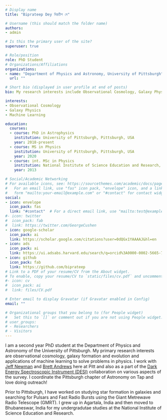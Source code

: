 ```yaml
---
# Display name
title: "Biprateep Dey বিপ্রতীপ দে"

# Username (this should match the folder name)
authors:
- admin

# Is this the primary user of the site?
superuser: true

# Role/position
role: PhD Student
# Organizations/Affiliations
organizations:
- name: "Department of Physics and Astronomy, University of Pittsburgh"
  url: ""

# Short bio (displayed in user profile at end of posts)
bio: My research interests include Observational Cosmology, Galaxy Physics and Machine Learning

interests:
- Observational Cosmology
- Galaxy Physics
- Machine Learning

education:
  courses:
  - course: PhD in Astrophysics
    institution: University of Pittsburgh, Pittsburgh, USA
    year: 2018-present
  - course: MS in Physics
    institution: University of Pittsburgh, Pittsburgh, USA
    year: 2020
  - course: int. MSc in Physics
    institution: National Institute of Science Education and Research, Bhubaneswar, India
    year: 2013

# Social/Academic Networking
# For available icons, see: https://sourcethemes.com/academic/docs/page-builder/#icons
#   For an email link, use "fas" icon pack, "envelope" icon, and a link in the
#   form "mailto:your-email@example.com" or "#contact" for contact widget.
social:
- icon: envelope
  icon_pack: fas
  link: "#contact"  # For a direct email link, use "mailto:test@example.org".
#- icon: twitter
#  icon_pack: fab
#  link: https://twitter.com/GeorgeCushen
- icon: google-scholar
  icon_pack: ai
  link: https://scholar.google.com/citations?user=0dQGx1YAAAAJ&hl=en
- icon: ads
  icon_pack: ai
  link: https://ui.adsabs.harvard.edu/search/q=orcid%3A0000-0002-5665-7912&sort=date+desc
- icon: github
  icon_pack: fab
  link: https://github.com/biprateep
# Link to a PDF of your resume/CV from the About widget.
# To enable, copy your resume/CV to `static/files/cv.pdf` and uncomment the lines below.
#- icon: cv
#  icon_pack: ai
#  link: files/CV.pdf

# Enter email to display Gravatar (if Gravatar enabled in Config)
email: ""

# Organizational groups that you belong to (for People widget)
#   Set this to `[]` or comment out if you are not using People widget.
# user_groups:
# - Researchers
# - Visitors
---
```

I am a second year PhD student at the Department of Physics and Astronomy of the University of Pittsburgh. My primary research interests are observational cosmology, galaxy formation and evolution and applications of machine learning to solve problems in physics. I work with [Jeff Newman](http://www.phyast.pitt.edu/~janewman) and [Brett Andrews](https://bretthandrews.github.io/) here at Pitt and also as a part of the [Dark Energy Spectroscopic Instrument (DESI)](https://www.desi.lbl.gov/) collaboration on various aspects of the survey. I coordinate the Pittsburgh chapter of Astronomy on Tap and love doing outreach!

Prior to Pittsburgh, I have worked on studying star formation in galaxies and searching for Pulsars and Fast Radio Bursts using the Giant Metrewave Radio Telescope (GMRT). I grew up in Agartala, India and then moved to Bhubaneswar, India for my undergradutae studies at the National Institute of Science Education and Research. 
